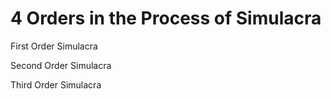 
# 4 Orders in the Process of Simulacra

First Order Simulacra

Second Order Simulacra

Third Order Simulacra
